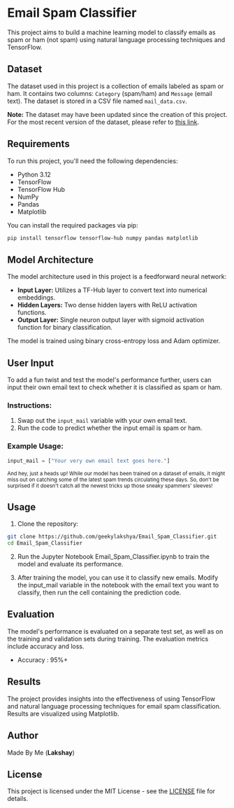 # Email Spam Classifier

This project aims to build a machine learning model to classify emails as spam or ham (not spam) using natural language processing techniques and TensorFlow.

## Dataset

The dataset used in this project is a collection of emails labeled as spam or ham. It contains two columns: `Category` (spam/ham) and `Message` (email text). The dataset is stored in a CSV file named `mail_data.csv`.

**Note:** The dataset may have been updated since the creation of this project. For the most recent version of the dataset, please refer to [this link](https://example.com/updated_mail_data.csv).

## Requirements 

To run this project, you'll need the following dependencies:

- Python 3.12
- TensorFlow
- TensorFlow Hub
- NumPy
- Pandas
- Matplotlib

You can install the required packages via pip:

```bash
pip install tensorflow tensorflow-hub numpy pandas matplotlib
```

## Model Architecture 

The model architecture used in this project is a feedforward neural network:

- **Input Layer:** Utilizes a TF-Hub layer to convert text into numerical embeddings.
- **Hidden Layers:** Two dense hidden layers with ReLU activation functions.
- **Output Layer:** Single neuron output layer with sigmoid activation function for binary classification.

The model is trained using binary cross-entropy loss and Adam optimizer.

## User Input

To add a fun twist and test the model's performance further, users can input their own email text to check whether it is classified as spam or ham.

### Instructions:

1. Swap out the `input_mail` variable with your own email text.
2. Run the code to predict whether the input email is spam or ham.

### Example Usage:

```python
input_mail = ["Your very own email text goes here."]
```
<small>And hey, just a heads up! While our model has been trained on a dataset of emails, it might miss out on catching some of the latest spam trends circulating these days. So, don't be surprised if it doesn't catch all the newest tricks up those sneaky spammers' sleeves!</small>

## Usage 

1. Clone the repository:

```bash
git clone https://github.com/geekylakshya/Email_Spam_Classifier.git
cd Email_Spam_Classifier
```
2. Run the Jupyter Notebook Email_Spam_Classifier.ipynb to train the model and evaluate its performance.

3. After training the model, you can use it to classify new emails. Modify the input_mail variable in the notebook with the email text you want to classify, then run the cell containing the prediction code.

## Evaluation 

The model's performance is evaluated on a separate test set, as well as on the training and validation sets during training. The evaluation metrics include accuracy and loss.

- Accuracy : 95%+

## Results 

The project provides insights into the effectiveness of using TensorFlow and natural language processing techniques for email spam classification. Results are visualized using Matplotlib.


## Author

Made By Me (**Lakshay**)

## License 

This project is licensed under the MIT License - see the [LICENSE](LICENSE) file for details.
